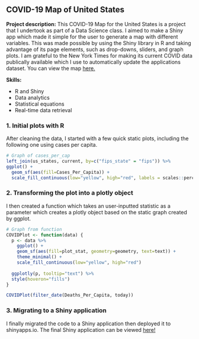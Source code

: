 ## COVID-19 Map of United States

**Project description:** This COVID-19 Map for the United States is a project that I undertook as part of a Data Science class. I aimed to make a Shiny app which made it simple for the user to generate a map with different variables. This was made possible by using the Shiny library in R and taking advantage of its page elements, such as drop-downs, sliders, and graph plots. I am grateful to the New York Times for making its current COVID data publically available which I use to automatically update the applications dataset. You can view the map [here.](https://vanvurenl.shinyapps.io/covid_visualization/?_ga=2.267778314.581288874.1612146626-1614514016.1607710385)

**Skills:**
* R and Shiny
* Data analytics
* Statistical equations
* Real-time data retrieval

### 1. Initial plots with R

After cleaning the data, I started with a few quick static plots, including the following one using cases per capita. 

```r
# Graph of cases_per_cap
left_join(us_states, current, by=c("fips_state" = "fips")) %>% 
ggplot() +
  geom_sf(aes(fill=Cases_Per_Capita)) +
  scale_fill_continuous(low="yellow", high="red", labels = scales::percent)
```

### 2. Transforming the plot into a plotly object

I then created a function which takes an user-inputted statistic as a parameter which creates a plotly object based on the static graph created by ggplot. 

```r
# Graph from function
COVIDPlot <- function(data) {
  p <- data %>% 
    ggplot() + 
    geom_sf(aes(fill=plot_stat, geometry=geometry, text=text)) +
    theme_minimal() +
    scale_fill_continuous(low="yellow", high="red")
  
  ggplotly(p, tooltip="text") %>% 
  style(hoveron="fills") 
}

COVIDPlot(filter_date(Deaths_Per_Capita, today))
```

### 3. Migrating to a Shiny application

I finally migrated the code to a Shiny application then deployed it to shinyapps.io. The final Shiny application can be viewed [here!](https://vanvurenl.shinyapps.io/covid_visualization/?_ga=2.267778314.581288874.1612146626-1614514016.1607710385)
